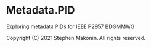# Metadata.PID
Exploring metadata PIDs for IEEE P2957 BDGMMWG

Copyright (C) 2021 Stephen Makonin. All rights reserved.
